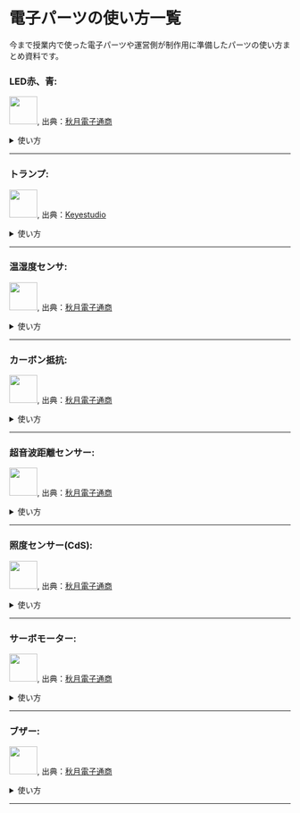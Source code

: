 # 電子パーツの使い方一覧

今まで授業内で使った電子パーツや運営側が制作用に準備したパーツの使い方まとめ資料です。


### LED赤、青: 
<img src="https://akizukidenshi.com/img/goods/L/112519.jpg" width="50">, 出典：[秋月電子通商](https://akizukidenshi.com/)
    <details><summary>使い方</summary>
    使い方
    </details>

---

### トランプ: 

<img src="https://ueeshop.ly200-cdn.com/u_file/UPAH/UPAH808/2108/products/14/69524b4790.jpg?x-oss-process=image/format,webp" width="50">, 出典：[Keyestudio](https://www.keyestudio.com/products/keyestudio-traffic-light-module-black-and-eco-friendly-for-arduino)
    <details><summary>使い方</summary>
    使い方
    </details>

---

### 温湿度センサ: 

<img src="https://akizukidenshi.com/img/goods/L/116732.jpg" width="50">, 出典：[秋月電子通商](https://akizukidenshi.com/)
    <details><summary>使い方</summary>
    使い方
    </details>


---

### カーボン抵抗: 

<img src="https://akizukidenshi.com/img/goods/L/107812.jpg" width="50">, 出典：[秋月電子通商](https://akizukidenshi.com/)
    <details><summary>使い方</summary>
    使い方
    </details>


---

### 超音波距離センサー: 

<img src="https://akizukidenshi.com/img/goods/L/111009.jpg" width="50">, 出典：[秋月電子通商](https://akizukidenshi.com/)
    <details><summary>使い方</summary>
    使い方
    </details>



---


### 照度センサー(CdS): 

<img src="https://akizukidenshi.com/img/goods/L/100110.jpg" width="50">, 出典：[秋月電子通商](https://akizukidenshi.com/)
    <details><summary>使い方</summary>
    使い方
    </details>


---


### サーボモーター: 

<img src="https://akizukidenshi.com/img/goods/L/108761.jpg" width="50">, 出典：[秋月電子通商](https://akizukidenshi.com/)
    <details><summary>使い方</summary>
    使い方
    </details>



---


### ブザー: 

<img src="https://akizukidenshi.com/img/goods/L/104118.jpg" width="50">, 出典：[秋月電子通商](https://akizukidenshi.com/)
    <details><summary>使い方</summary>
    使い方
    </details>



---

